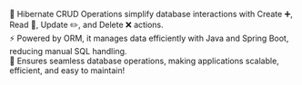 🔄 Hibernate CRUD Operations simplify database interactions with Create ➕, Read 📖, Update ✏️, and Delete ❌ actions.  
⚡ Powered by ORM, it manages data efficiently with Java and Spring Boot, reducing manual SQL handling.  
🚀 Ensures seamless database operations, making applications scalable, efficient, and easy to maintain!
